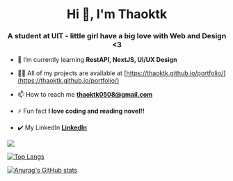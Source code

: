 <h1 align="center">Hi 👋, I'm Thaoktk</h1>
<h3 align="center">A student at UIT - little girl have a big love with Web and Design <3</h3>

- 🌱 I’m currently learning **RestAPI, NextJS, UI/UX Design**

- 👨‍💻 All of my projects are available at [https://thaoktk.github.io/portfolio/](https://thaoktk.github.io/portfolio/)

- 📫 How to reach me **thaoktk0508@gmail.com**

- ⚡ Fun fact **I love coding and reading novel!!**

- ✔️ My LinkedIn **[LinkedIn](https://www.linkedin.com/in/thu-thảo-trần-141896226/)**

 ![](https://komarev.com/ghpvc/?username=thaoktk&color=ff69b4)
 

 [![Top Langs](https://github-readme-stats.vercel.app/api/top-langs/?username=thaoktk&layout=compact&theme=cobalt)](https://github.com/anuraghazra/github-readme-stats)

 [![Anurag's GitHub stats](https://github-readme-stats.vercel.app/api?username=thaoktk&theme=cobalt)](https://github.com/anuraghazra/github-readme-stats)




